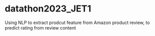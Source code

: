 # datathon2023_JET1
Using NLP to extract prodcut feature from Amazon product review, to predict rating from review content
